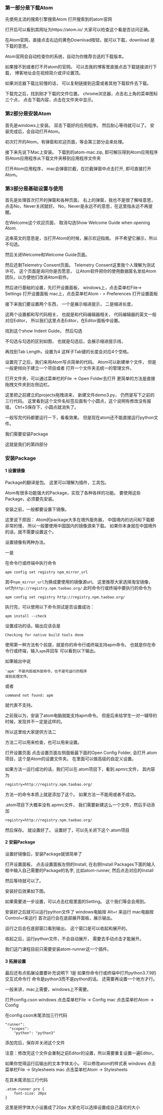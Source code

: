 ### 第一部分是下载Atom

先使用主流的搜索引擎搜索Atom
打开搜索到的atom官网

打开后可以看到其网址为https://atom.io/
大家可以检查这个看是否访问正确。

在Atom官网，直接点击右边的黄色Download按钮，就可以下载，download 是下载的意思。

Atom官网会自动检查你的系统，自动为你推荐合适的下载版本。

如果搜不到或者打不开atom的官网。
可以去我的博客里直接点击下载链接进行下载，
博客地址会在视频简介或评论置顶。

如果浏览器下载比较慢的话，
可以复制链接到迅雷或者其他下载软件去下载。


下载完之后，找到刚才下载的文件位置。
chrome浏览器，点击右上角的菜单图标三个点，
点击下载内容，点击在文件夹中显示。


### 第2部分是安装Atom
首先是windows上安装。
双击下载好的应用程序。
然后耐心等待就可以了。
安装完成后，会自动打开Atom。

初次打开的Atom，有弹窗和欢迎页面，等会第三部分会来处理。

接下来先说下Mac上安装。
下载到的atom-mac.zip, 即可解压得到Atom应用程序
将Atom应用程序从下载文件夹移到应用程序文件夹

打开Atom应用程序，
mac会弹窗拦截，在拦截弹窗中点击打开,
即可直接打开Atom。

### 第3部分是基础设置与使用
首先是处理首次打开的弹窗和各种页面，
右上的弹窗，我也不是很了解啥意思，点击No，Never关闭就好。
No，Never是永远不的意思，在这里指永远不再提醒。

在Welcome这个欢迎页面，
取消勾选Show Welcome Guide when opening Atom.

这串英文的意思是，当打开Atom的时候，展示欢迎指南。
并不希望它展示，所以不勾选。

然后关闭Welcome和Welcome Guide页面。

然后还剩Telemetry Consent页面。
Telemetry Consent这里我个人理解为测试许可。
这个页面是询问你是否愿意，
让Atom软件把你的使用数据匿名发给Atom团队，以方便他们改进Atom软件。

然后进行基础的设置，先打开设置面板，
windows上，点击菜单栏File-> Settings 打开设置面板
mac上，点击菜单栏Atom - > Preferences 打开设置面板

接下来我们要设置两个东西，
一个是展示缩进提示，
二是缩进长度，

这两个设置都和写代码相关，
也就是和代码编辑器相关，
代码编辑器的英文一般对应Editor，
所以我们这里点击Editor，在Editor面板中设置。


找到这个show Indent Guide， 然后勾选

不勾选与勾选的区别如图，
也就是勾选后，会展示缩进提示线，

再找到Tab Length，设置为4
这样子Tab键的长度会对应4个空格。

设置完了之后，我们来用Atom写点简单的代码。
Atom可以新建单个文件，
但是一般更倾向于建立一个项目或者
打开一个文件夹去统一的管理文件。

打开文件夹，可以通过菜单栏的File -> Open Folder去打开
更简单的方法是直接拖拽文件夹到左侧边栏。

这里把之前建立的projects拖拽进来，
新建文件demo3.py，
仍然是写下之前的三行代码。
这里看到这个文件名标签后面有个小圆点，这个说明有修改没有报错。
Ctrl+S保存下，小圆点就消失了。

一般写完代码都要运行一下，看看效果。
但是现在atom还不能直接运行python文件。

我们需要安装Package

这就是我们的第四部分

### 安装Package

#### 1 设置镜像
Package的翻译是包。
这里可以理解为插件，工具包。

Atom有很多功能强大的Package，实现了各种各样的功能。
要使用这些Package，必须要先安装。

安装之前，一般都要设置下镜像。

这里说下原因：
Atom的package大多在境外服务器，
中国境内的访问和下载都非常的慢，
所以一般要使用中国国内的镜像源来下载。
如果你本身就在中国境外的话，就不需要设置这个。

设置镜像有两种办法。


一是

在命令行或终端中执行命令
```shell
apm config set registry npm_mirror_url
```
其中`npm_mirror_url`为换成要使用的镜像源url。
这里推荐大家选择淘宝镜像，
url为`http://registry.npm.taobao.org/`
此时命令行或终端中要执行的命令为
```shell
apm config set registry http://registry.npm.taobao.org/
```
执行完，可以使用以下命令测试是否设置成功：
```shell
apm install --check
```
设置成功的话，输出应该会是
```shell
Checking for native build tools done
```

使用第一种方法有个前提，就是你的命令行或终端支持apm命令。
也就是你在命令行或终端，输入`apm`并回车
可以看到以下输出。

如果输出中说
```shell
'apm' 不是内部或外部命令，也不是可运行的程序
或批处理文件。
```
或者
```shell
command not found: apm
```
就代表不支持。

之前我以为，安装了atom电脑就能支持apm命令。
但是后来给学生一对一辅导的时候，发现并不一定是这样的。

所以这里给大家提供方法二

方法二可以用来检查，也可以用来设置。

打开设置页面
点击设置页面左侧面板最下面的Open Config Folder,
会打开.atom项目，这个是Atom的设置文件夹。
在里面可以做高级的自定义设置。

如果方法一运行成功的话，我们可以在.atom项目下，看到.apmrc文件，
其内容为
```txt
registry=http://registry.npm.taobao.org/
```

方法一的命令本质上就是添加了这个。
如果方法一不能用或者不成功。

.atom项目下大概率没有.apmrc文件，
我们需要新建这么一个文件，然后手动添加
```txt
registry=http://registry.npm.taobao.org/
```

然后保存。
就设置好了。
设置好了，可以先关闭下这个.atom项目

#### 2 安装Package
设置好镜像后，安装Package就很简单了

打开设置面板，
点击设置面板左侧的Install,
在右侧Install Packages下面的输入框中输入自己需要的Package的名字,
比如atom-runner,
然后点击对应的Install


然后等待就可以了。

安装好后效果如下图。

如果需要进一步设置，可以点击红框里面的Setting。
这个我们等会会用到。

安装好之后就可以运行python文件了
windows电脑按 Alt+r 来运行
mac电脑按Control+r来运行
首次运行会在底部展开面板，展示输出。

运行之后会在底部窗口看到输出。
这个窗口是可以收起和展开的。

收起之后，运行python文件，不会自动展开，
需要去手动点击才能展开。

我们这门课程目前只需要安装atom-runner这一个插件。

#### 3 拓展设置
最后还有点拓展设置要补充说明下
1是
如果你命令行或终端中打开python3.7.9的交互式命令行
命令是python3而不是python的话。
还需要再设置一个地方才行。

一般来讲，mac上需要，windows上不需要。

打开config.cson
windows 点击菜单栏File -> Config
mac 点击菜单栏Atom -> Config

在config.cson末尾添加三行代码
```
"runner":
  "scopes":
    "python": "python3"
```
添加完后，保存并关闭这个文件

注意：修改完这个文件会重制之前Editor的设置，所以需要重复设置一遍Editor。

如果你觉得运行后输出的文本字体太小。
可以修改atom的样式表
windows 点击菜单栏File -> Stylesheets
mac 点击菜单栏Atom -> Stylesheets

在其末尾添加三行代码
```
.atom-runner pre {
    font-size: 20px
}
```
这里是把字体大小设置成了20px
大家也可以选择设置成自己喜欢的大小
